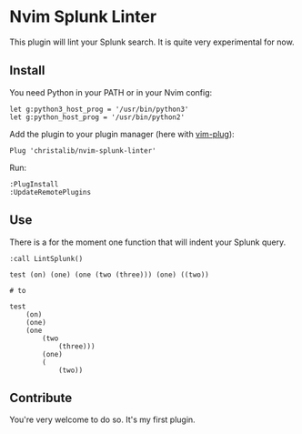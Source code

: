 # Nvim Splunk Linter

This plugin will lint your Splunk search. It is quite very experimental for now.

## Install

You need Python in your PATH or in your Nvim config:

```vim
let g:python3_host_prog = '/usr/bin/python3'
let g:python_host_prog = '/usr/bin/python2'
```

Add the plugin to your plugin manager (here with [vim-plug](https://github.com/junegunn/vim-plug)):

```vim
Plug 'christalib/nvim-splunk-linter'
```

Run:

```vim
:PlugInstall
:UpdateRemotePlugins
```

## Use

There is a for the moment one function that will indent your Splunk query.

```
:call LintSplunk()
```

```
test (on) (one) (one (two (three))) (one) ((two))

# to

test
	(on)
	(one)
	(one
		(two
			(three)))
        (one)
        (
	        (two))
```

## Contribute

You're very welcome to do so. It's my first plugin.
